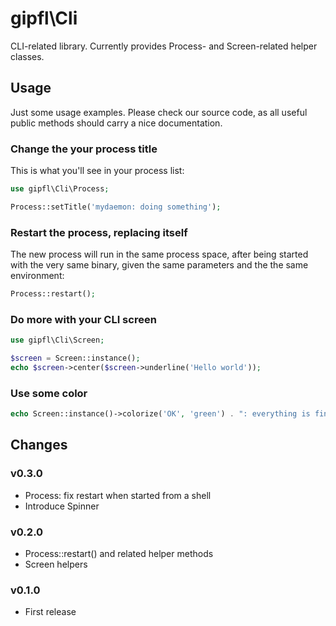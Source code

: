 gipfl\\Cli
==========

CLI-related library. Currently provides Process- and Screen-related helper
classes.

Usage
-----

Just some usage examples. Please check our source code, as all useful public
methods should carry a nice documentation.

### Change the your process title
 
This is what you'll see in your process list:

```php
use gipfl\Cli\Process;

Process::setTitle('mydaemon: doing something');
```

### Restart the process, replacing itself

The new process will run in the same process space, after being started with
the very same binary, given the same parameters and the the same environment:

```php
Process::restart();
```

### Do more with your CLI screen

```php
use gipfl\Cli\Screen;

$screen = Screen::instance();
echo $screen->center($screen->underline('Hello world'));
```

### Use some color

```php
echo Screen::instance()->colorize('OK', 'green') . ": everything is fine!\n"'
```

Changes
-------

### v0.3.0

* Process: fix restart when started from a shell
* Introduce Spinner

### v0.2.0

* Process::restart() and related helper methods
* Screen helpers

### v0.1.0

* First release
